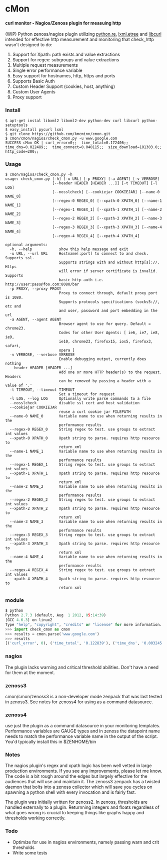 cMon
========

#### curl monitor - Nagios/Zenoss plugin for measuing http
(WIP) Python zenoss/nagios plugin utilizing [python.re](http://docs.python.org/2/library/re.html), [lxml.etree](http://lxml.de/1.3/tutorial.html) and [libcurl](http://curl.haxx.se/libcurl/libcurl) intended for effective http measurement and monitoring that check_http wasn't designed to do:


1. Support for Xpath: path exists and value extractions
2. Support for regex: subgroups and value extractions
3. Multiple request measurements
4. Single error performance variable
5. Easy support for hostnames, http, https and ports
6. Supports Basic Auth
7. Custom Header Support (cookies, host, anything)
8. Custom User Agents
9. Proxy support


### Install ###
```
$ apt-get instal libxml2 libxml2-dev python-dev curl libcurl python-setuptools
$ easy_install pycurl lxml
$ git clone https://github.com/kmcminn/cmon.git
$ cmon/cmon/nagios/check_cmon.py -u www.google.com
SUCCESS cMon OK | curl_error=0;;  time_total=0.172406;;  time_dns=0.022489;;  time_connect=0.040115;;  size_download=101303.0;;  http_code=200;;
```
### Usage ###
```
$ cmon/nagios/check_cmon.py -h
usage: check_cmon.py [-h] [-u URL] [-p PROXY] [-a AGENT] [-v VERBOSE]
                     [--header HEADER [HEADER ...]] [-t TIMEOUT] [-l LOG]
                     [--nosslcheck] [--cookiejar COOKIEJAR] [--name-0 NAME_0]
                     [--regex-0 REGEX_0] [--xpath-0 XPATH_0] [--name-1 NAME_1]
                     [--regex-1 REGEX_1] [--xpath-1 XPATH_1] [--name-2 NAME_2]
                     [--regex-2 REGEX_2] [--xpath-2 XPATH_2] [--name-3 NAME_3]
                     [--regex-3 REGEX_3] [--xpath-3 XPATH_3] [--name-4 NAME_4]
                     [--regex-4 REGEX_4] [--xpath-4 XPATH_4]

optional arguments:
  -h, --help            show this help message and exit
  -u URL, --url URL     Hostname[:port] to connect to and check. Supports ssl.
                        Supports strings with and without http[s]://. Https
                        will error if server certificate is invalid. Supports
                        basic http auth i.e. http://user:pass@foo.com:8080/bar
  -p PROXY, --proxy PROXY
                        Proxy to connect through, default proxy port is 1080.
                        Supports protocols specifications (socks5://, etc and
                        and user, password and port embedding in the url
  -a AGENT, --agent AGENT
                        Browser agent to use for query. Default = chrome23.
                        Codes for other User Agents: [ ie6, ie7, ie8, ie9,
                        ie10, chrome23, firefox15, ios5, firefox3, safari,
                        opera ]
  -v VERBOSE, --verbose VERBOSE
                        Enable debugging output, currently does nothing
  --header HEADER [HEADER ...]
                        Add one or more HTTP header(s) to the request. Headers
                        can be removed by passing a header with a value of '.'
  -t TIMEOUT, --timeout TIMEOUT
                        Set a timeout for request
  -l LOG, --log LOG     Optionally write parse commands to a file
  --nosslcheck          disable ssl cert and host validation
  --cookiejar COOKIEJAR
                        reuse a curl cookie jar FILEPATH
  --name-0 NAME_0       Variable name to use when returning results in the
                        performance results
  --regex-0 REGEX_0     String regex to test. use groups to extract int values
  --xpath-0 XPATH_0     Xpath string to parse. requires http resource to
                        return xml
  --name-1 NAME_1       Variable name to use when returning results in the
                        performance results
  --regex-1 REGEX_1     String regex to test. use groups to extract int values
  --xpath-1 XPATH_1     Xpath string to parse. requires http resource to
                        return xml
  --name-2 NAME_2       Variable name to use when returning results in the
                        performance results
  --regex-2 REGEX_2     String regex to test. use groups to extract int values
  --xpath-2 XPATH_2     Xpath string to parse. requires http resource to
                        return xml
  --name-3 NAME_3       Variable name to use when returning results in the
                        performance results
  --regex-3 REGEX_3     String regex to test. use groups to extract int values
  --xpath-3 XPATH_3     Xpath string to parse. requires http resource to
                        return xml
  --name-4 NAME_4       Variable name to use when returning results in the
                        performance results
  --regex-4 REGEX_4     String regex to test. use groups to extract int values
  --xpath-4 XPATH_4     Xpath string to parse. requires http resource to
                        return xml

```

### module ###
```python
$ python
Python 2.7.3 (default, Aug  1 2012, 05:14:39)
[GCC 4.6.3] on linux2
Type "help", "copyright", "credits" or "license" for more information.
>>> import check_cmon as cmon
>>> results = cmon.parse('www.google.com')
>>> results
[('curl_error', 0), ('time_total', '0.122839'), ('time_dns', '0.003245'), ('time_connect', '0.017699'), ('size_download', 94817.0), ('http_code', 200)]
```


### nagios ###
The plugin lacks warning and critical threshold abilities. Don't have a need for them at the moment.

### zenoss3 ###
cmon/cmon/zenoss3 is a non-developer mode zenpack that was last tested in zenoss3. See notes for zenoss4 for using as a command datasource.

### zenoss4 ###
use just the plugin as a command datasource in your monitoring templates. Performance variables are GAUGE types and in zenoss the datapoint name needs to match the performance variable name in the output of the script. You'd typically install this in $ZENHOME/bin

### Notes ###
The nagios plugin's regex and xpath logic has been well vetted in large production environments. If you see any improvements, please let me know. The code is a bit rough around the edges but largely effective for the audiences that will use and maintain it. The zenoss3 zenpack has a twisted daemon that bolts into a zenoss collector which will save you cycles on spawning a python shell with every invocation and is fairly fast. 

The plugin was initially written for zenoss2. In zenoss, thresholds are handled externally to a plugin. Returnning integers and floats regardless of what goes wrong is crucial to keeping things like graphs happy and thresholds working correctly. 

### Todo ###
* Optimize for use in nagios environments, namely passing warn and crit thresholds
* Write some tests
